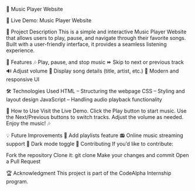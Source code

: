 🎵 Music Player Website

🔗 Live Demo: Music Player Website

📌 Project Description
This is a simple and interactive Music Player Website that allows users to play, pause, and navigate through their favorite songs. Built with a user-friendly interface, it provides a seamless listening experience.

🚀 Features
🎶 Play, pause, and stop music
⏩ Skip to next or previous track
🔊 Adjust volume
📜 Display song details (title, artist, etc.)
🎨 Modern and responsive UI

🛠️ Technologies Used
HTML – Structuring the webpage
CSS – Styling and layout design
JavaScript – Handling audio playback functionality

📖 How to Use
Visit the Live Demo.
Click the Play button to start music.
Use the Next/Previous buttons to switch tracks.
Adjust the volume as needed.
Enjoy the music! 🎶

💡 Future Improvements
🎵 Add playlists feature
📻 Online music streaming support
🌙 Dark mode toggle
🤝 Contributing
If you’d like to contribute:

Fork the repository
Clone it: git clone <your-fork-url>
Make your changes and commit
Open a Pull Request

🏆 Acknowledgment
This project is part of the CodeAlpha Internship program.
